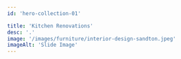 ```yaml
---
id: 'hero-collection-01'

title: 'Kitchen Renovations'
desc: '.'
image: '/images/furniture/interior-design-sandton.jpeg'
imageAlt: 'Slide Image'
---
```

